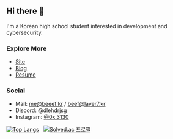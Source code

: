 ## Hi there 👋

<p>I'm a Korean high school student interested in development and cybersecurity.</p>

### Explore More

- [Site](https://beeef.kr)
- [Blog](https://beeef.kr/blog)
- [Resume](https://beeef.kr/resume)

### Social

- Mail: [me@beeef.kr](mailto:me@beeef.kr) / [beef@layer7.kr](mailto:beef@layer7.kr)
- Discord: @dlehdrjsg
- Instagram: [@0x.3130](https://instagram.com/0x.3130)

[![Top Langs](https://github-readme-stats.vercel.app/api/top-langs/?username=dlehdrjsgg&layout=compact&theme=dracula)](#) &nbsp; [![Solved.ac
프로필](http://mazassumnida.wtf/api/generate_badge?boj=dlehdrjsg)](https://solved.ac/dlehdrjsg) 

